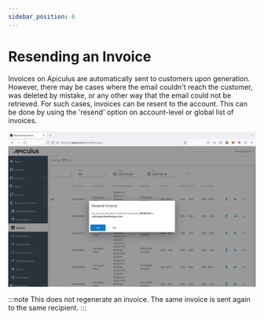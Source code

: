 ```yaml
---
sidebar_position: 6
---
```

# Resending an Invoice

Invoices on Apiculus are automatically sent to customers upon generation. However, there may be cases where the email couldn't reach the customer, was deleted by mistake, or any other way that the email could not be retrieved. For such cases, invoices can be resent to the account. This can be done by using the 'resend' option on account-level or global list of invoices.

![Resending an Invoice](img/ResendinganInvoice.png)

:::note
This does not regenerate an invoice. The same invoice is sent again to the same recipient.
:::